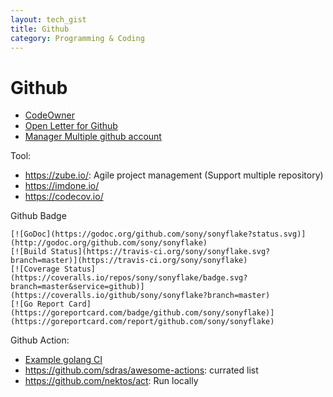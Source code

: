 ```yaml
---
layout: tech_gist
title: Github
category: Programming & Coding
---
```


# Github

- [CodeOwner](https://help.github.com/en/articles/about-code-owners)
- [Open Letter for Github](https://github.com/dear-github/dear-github)
- [Manager Multiple github account](https://www.freecodecamp.org/news/manage-multiple-github-accounts-the-ssh-way-2dadc30ccaca/)

Tool:
- <https://zube.io/>: Agile project management (Support multiple repository)
- <https://imdone.io/>
- <https://codecov.io/>

Github Badge
```
[![GoDoc](https://godoc.org/github.com/sony/sonyflake?status.svg)](http://godoc.org/github.com/sony/sonyflake)
[![Build Status](https://travis-ci.org/sony/sonyflake.svg?branch=master)](https://travis-ci.org/sony/sonyflake)
[![Coverage Status](https://coveralls.io/repos/sony/sonyflake/badge.svg?branch=master&service=github)](https://coveralls.io/github/sony/sonyflake?branch=master)
[![Go Report Card](https://goreportcard.com/badge/github.com/sony/sonyflake)](https://goreportcard.com/report/github.com/sony/sonyflake)
```

Github Action:
- [Example golang CI](https://github.com/jandelgado/golang-ci-template-github-actions)
- <https://github.com/sdras/awesome-actions>: currated list
- <https://github.com/nektos/act>: Run locally